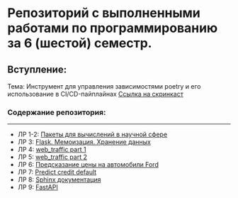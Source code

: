 # Репозиторий с выполненными работами по программированию за 6 (шестой) семестр.

## Вступление:
Тема: Инструмент для управления зависимостями poetry и его использование в CI/CD-пайплайнах
[Ссылка на скринкаст](https://disk.yandex.ru/i/Di1iM7V0xFZ5_Q)

### Содержание репозитория:
***
* ЛР 1-2: [Пакеты для вычислений в научной сфере](https://github.com/Amiiira/Python-6-sem/tree/main/LR%201-2)
* ЛР 3: [Flask. Мемоизация. Хранение данных](https://github.com/Amiiira/Python-6-sem/tree/main/LR%203)
* ЛР 4: [web_traffic part 1](https://github.com/Amiiira/Python-6-sem/tree/main/LR%204)
* ЛР 5: [web_traffic part 2](https://github.com/Amiiira/Python-6-sem/tree/main/LR%205)
* ЛР 6: [Предсказание цены на автомобили Ford](https://github.com/Amiiira/Python-6-sem/tree/main/LR%206)
* ЛР 7: [Predict credit default](https://github.com/Amiiira/Python-6-sem/tree/main/LR%207)
* ЛР 8: [Sphinx документация](https://github.com/Amiiira/Sphinx-documentation/tree/main)
* ЛР 9: [FastAPI](https://github.com/Amiiira/Python-6-sem/tree/main/LR%209)
